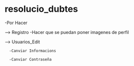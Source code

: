 # resolucio_dubtes

-Por Hacer

--> Registro
      -Hacer que se puedan poner imagenes de perfil 
    
--> Usuarios_Edit
      
      -Canviar Informacions 
      
      -Canviar Contraseña
